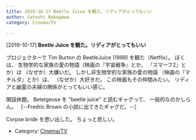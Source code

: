 ```yaml
---
title: 2019-10-17 Beetle Juice を観た。リディアがとってもいい
author: Satoshi Nakagawa
category: Cinema/TV

---
```


[2019-10-17] **Beetle Juice を観た。リディアがとってもいい** 

 プロジェクターで Tim Burton の
BeetleJuice (1988) を観た（Netflix）。
ぼくは、
生物学的な家族の愛の物語（映画の『宇宙戦争』とか、
『スマーフ2』とか）は
（なぜか）大嫌いだ。
しかし非生物学的な家族の愛の物語
（映画の『マチルダ』とか）は、
（なぜか）大好きだ。
この映画もその仲間みたい。
リディアと幽霊の夫婦の関係がとってもいい感じ。

 閑話休題。
Betelgeuse を "beetle juice" と読むギャグって、
一般的なのかしらん。
［--Fredric Brown の小説に出てきたギャグだ。--］

<!--more-->

 Corpse bride を思い出した。
ちょっと悲しい。

- Category: [Cinema/TV](https://merapano.github.io/categories.html#Cinema/TV)

